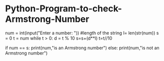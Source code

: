 # Python-Program-to-check-Armstrong-Number
num = int(input("Enter a number: "))
#length of the string
l= len(str(num))
s = 0
t = num
while t > 0:
   d = t % 10
   s=s+(d**l)
    t=t//10
   
if num == s:
   print(num,"is an Armstrong number")
else:
   print(num,"is not an Armstrong number")
  
